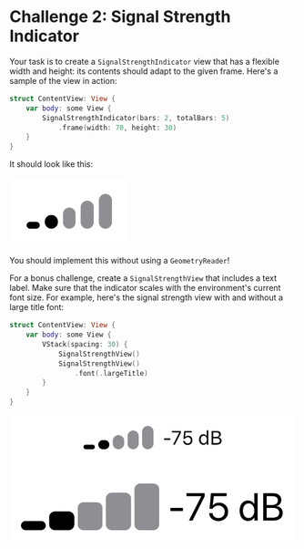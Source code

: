 # Challenge 2: Signal Strength Indicator

Your task is to create a `SignalStrengthIndicator` view that has a flexible width and height: its contents should adapt to the given frame. Here's a sample of the view in action:

```swift
struct ContentView: View {
    var body: some View {
        SignalStrengthIndicator(bars: 2, totalBars: 5)
            .frame(width: 70, height: 30)
    }
}
```

It should look like this:

![](images/signal-strength-indicator.png)

You should implement this without using a `GeometryReader`!

For a bonus challenge, create a `SignalStrengthView` that includes a text label. Make sure that the indicator scales with the environment's current font size. For example, here's the signal strength view with and without a large title font:

```swift
struct ContentView: View {
    var body: some View {
        VStack(spacing: 30) {
            SignalStrengthView()
            SignalStrengthView()
                .font(.largeTitle)
        }
    }
}
```

![](images/signal-strength-view.png)


